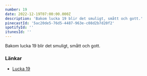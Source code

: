 ```yaml
---
number: 19
date: 2022-12-19T07:00:00.000Z
description: 'Bakom lucka 19 blir det smuligt, smått och gott.'
pinecastId: '5ac20de5-76d5-4487-963e-c08d2b7d20f2'
spotifyId: ''
itunesId: ''
---
```


Bakom lucka 19 blir det smuligt, smått och gott.

### Länkar

- [Lucka 19](https://tiny-helpers.dev/)
